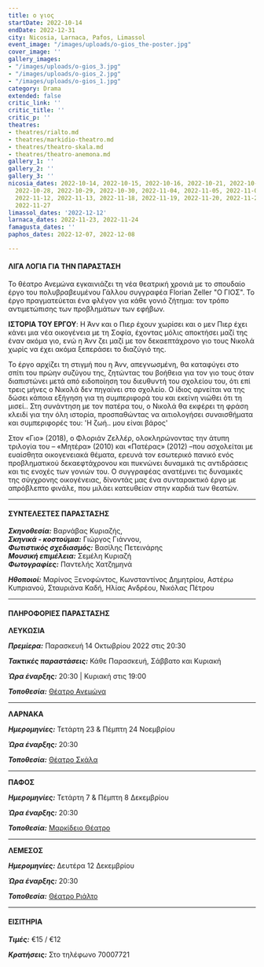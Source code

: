 ```yaml
---
title: ο γιος
startDate: 2022-10-14
endDate: 2022-12-31
city: Nicosia, Larnaca, Pafos, Limassol
event_image: "/images/uploads/o-gios_the-poster.jpg"
cover_image: ''
gallery_images:
- "/images/uploads/o-gios_3.jpg"
- "/images/uploads/o-gios_2.jpg"
- "/images/uploads/o-gios_1.jpg"
category: Drama
extended: false
critic_link: ''
critic_title: ''
critic_p: ''
theatres:
- theatres/rialto.md
- theatres/markidio-theatro.md
- theatres/theatro-skala.md
- theatres/theatro-anemona.md
gallery_1: ''
gallery_2: ''
gallery_3: ''
nicosia_dates: 2022-10-14, 2022-10-15, 2022-10-16, 2022-10-21, 2022-10-22, 2022-10-23,
  2022-10-28, 2022-10-29, 2022-10-30, 2022-11-04, 2022-11-05, 2022-11-06, 2022-11-11,
  2022-11-12, 2022-11-13, 2022-11-18, 2022-11-19, 2022-11-20, 2022-11-25, 2022-11-26,
  2022-11-27
limassol_dates: '2022-12-12'
larnaca_dates: 2022-11-23, 2022-11-24
famagusta_dates: ''
paphos_dates: 2022-12-07, 2022-12-08

---
```

#### ΛΙΓΑ ΛΟΓΙΑ ΓΙΑ ΤΗΝ ΠΑΡΑΣΤΑΣΗ

Το θέατρο Ανεμώνα εγκαινιάζει τη νέα θεατρική χρονιά με το σπουδαίο έργο του πολυβραβευμένου Γάλλου συγγραφέα Florian Zeller "Ο ΓΙΟΣ". Το έργο πραγματεύεται ένα φλέγον για κάθε γονιό ζήτημα: τον τρόπο αντιμετώπισης των προβλημάτων των εφήβων.

**ΙΣΤΟΡΙΑ ΤΟΥ ΕΡΓΟΥ**: Η Άνν και ο Πιερ έχουν χωρίσει και ο μεν Πιερ έχει κάνει μια νέα οικογένεια με τη Σοφία, έχοντας μόλις αποκτήσει μαζί της έναν ακόμα γιο, ενώ η Άνν ζει μαζί με τον δεκαεπτάχρονο γιο τους Νικολά χωρίς να έχει ακόμα ξεπεράσει το διαζύγιό της.

Το έργο αρχίζει τη στιγμή που η Άνν, απεγνωσμένη, θα καταφύγει στο σπίτι του πρώην συζύγου της, ζητώντας του βοήθεια για τον γιο τους όταν διαπιστώνει μετά από ειδοποίηση του διευθυντή του σχολείου του, ότι επί τρεις μήνες ο Νικολά δεν πηγαίνει στο σχολείο. Ο ίδιος αρνείται να της δώσει κάποια εξήγηση για τη συμπεριφορά του και εκείνη νιώθει ότι τη μισεί.. Στη συνάντηση με τον πατέρα του, ο Νικολά θα εκφέρει τη φράση κλειδί για την όλη ιστορία, προσπαθώντας να αιτιολογήσει συναισθήματα και συμπεριφορές του: 'Η ζωή.. μου είναι βάρος' 

Στον «Γιο» (2018), ο Φλοριάν Ζελλέρ, ολοκληρώνοντας την άτυπη τριλογία του – «Μητέρα» (2010) και «Πατέρας» (2012) –που ασχολείται με ευαίσθητα οικογενειακά θέματα, ερευνά τον εσωτερικό πανικό ενός προβληματικού δεκαεφτάχρονου και πυκνώνει δυναμικά τις αντιδράσεις και τις ενοχές των γονιών του. Ο συγγραφέας ανατέμνει τις δυναμικές της σύγχρονης οικογένειας, δίνοντάς μας ένα συνταρακτικό έργο με απρόβλεπτο φινάλε, που μιλάει κατευθείαν στην καρδιά των θεατών.

***

#### ΣΥΝΤΕΛΕΣΤΕΣ ΠΑΡΑΣΤΑΣΗΣ

**_Σκηνοθεσία:_** Βαρνάβας Κυριαζής,  
**_Σκηνικά - κοστούμια:_** Γιώργος Γιάννου,  
**_Φωτιστικός σχεδιασμός:_** Βασίλης Πετεινάρης  
**_Μουσική επιμέλεια:_** Σεμέλη Κυριαζή  
**_Φωτογραφίες:_** Παντελής Χατζημηνά

**_Ηθοποιοί:_** Μαρίνος Ξενοφώντος, Κωνσταντίνος Δημητρίου, Αστέρω Κυπριανού, Σταυριάνα Καδή, Ηλίας Ανδρέου, Νικόλας Πέτρου

***

#### ΠΛΗΡΟΦΟΡΙΕΣ ΠΑΡΑΣΤΑΣΗΣ

**ΛΕΥΚΩΣΙΑ**

**_Πρεμίερα:_** Παρασκευή 14 Οκτωβρίου 2022 στις 20:30

**_Τακτικές παραστάσεις:_** Κάθε Παρασκευή, Σάββατο και Κυριακή

**_Ώρα έναρξης:_** 20:30 | Κυριακή στις 19:00

**_Τοποθεσία:_** [Θέατρο Ανεμώνα](?#map)

***

**ΛΑΡΝΑΚΑ**

**_Ημερομηνίες:_** Τετάρτη 23 & Πέμπτη 24 Νοεμβρίου

**_Ώρα έναρξης:_** 20:30

**_Τοποθεσία:_** [Θέατρο Σκάλα](?#map)

***

**ΠΑΦΟΣ**

**_Ημερομηνίες:_** Τετάρτη 7 & Πέμπτη 8 Δεκεμβρίου

**_Ώρα έναρξης:_** 20:30

**_Τοποθεσία:_** [Μαρκίδειο Θέατρο](?#map)

***

**ΛΕΜΕΣΟΣ**

**_Ημερομηνίες:_** Δευτέρα 12 Δεκεμβρίου

**_Ώρα έναρξης:_** 20:30

**_Τοποθεσία:_** [Θέατρο Ριάλτο](?#map)

***

#### ΕΙΣΙΤΗΡΙΑ

**_Τιμές:_** €15 / €12

**_Κρατήσεις:_** Στο τηλέφωνο 70007721